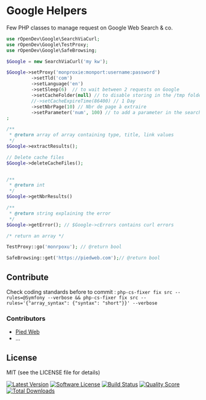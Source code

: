 # Google Helpers

Few PHP classes to manage request on Google Web Search & co.

```php
use rOpenDev\Google\SearchViaCurl;
use rOpenDev\Google\TestProxy;
use rOpenDev\Google\SafeBrowsing;

$Google = new SearchViaCurl('my kw');

$Google->setProxy('monproxie:monport:username:password')
         ->setTld('com')
         ->setLanguage('en')
         ->setSleep(6)  // to wait between 2 requests on Google
         ->setCacheFolder(null) // to disable storing in the /tmp folder
         //->setCacheExpireTime(86400) // 1 Day
         ->setNbrPage(10) // Nbr de page à extraire
         ->setParameter('num', 100) // to add a parameter in the search url
;

/**
 * @return array of array containing type, title, link values
 */
$Google->extractResults();

// Delete cache files
$Google->deleteCacheFiles();


/**
 * @return int
 */
$Google->getNbrResults()

/**
 * @return string explaining the error
 */
$Google->getError(); // $Google->cErrors contains curl errors

/* return an array */

TestProxy::go('monrpoxu'); // @return bool

SafeBrowsing::get('https://piedweb.com');// @return bool

```
## Contribute

Check coding standards before to commit : `php-cs-fixer fix src --rules=@Symfony --verbose && php-cs-fixer fix src --rules='{"array_syntax": {"syntax": "short"}}' --verbose`


### Contributors

* [Pied Web](https://piedweb.com)
* ...

## License

MIT (see the LICENSE file for details)


[![Latest Version](https://img.shields.io/github/tag/RobinDev/Google.svg?style=flat&label=release)](https://github.com/RobinDev/Google/tags)
[![Software License](https://img.shields.io/badge/license-MIT-brightgreen.svg?style=flat)](https://github.com/RobinDev/Google/LICENSE.md)
[![Build Status](https://img.shields.io/travis/RobinDev/Google/master.svg?style=flat)](https://travis-ci.org/RobinDev/Google)
[![Quality Score](https://img.shields.io/scrutinizer/g/RobinDev/Google.svg?style=flat)](https://scrutinizer-ci.com/g/RobinDev/Google)
[![Total Downloads](https://img.shields.io/packagist/dt/ropendev/google.svg?style=flat)](https://packagist.org/packages/ropendev/google)
